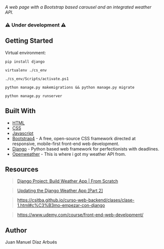_A web page with a Bootstrap based carousel and an integrated weather API._

### :warning: Under development :warning:

## Getting Started

Virtual environment:

```
pip install django
```
```
virtualenv ./cs_env
```
```
./cs_env/Scripts/activate.ps1
```
```
python manage.py makemigrations && python manage.py migrate
```
```
python manage.py runserver
```

## Built With

- [HTML](https://developer.mozilla.org/en-US/docs/Web/HTML)
- [CSS](https://developer.mozilla.org/en-US/docs/Web/CSS)
- [Javascript](https://developer.mozilla.org/en-US/docs/Web/JavaScript)
- [Bootstrap4](https://getbootstrap.com/) - A free, open-source CSS framework directed at responsive, mobile-first front-end web development.
- [Django](https://www.djangoproject.com/) - Python based web framework for perfectionists with deadlines.
- [Openweather](https://openweathermap.org/) - This is where i got my weather API from.

## Resources

>[Django Project: Build Weather App | From Scratch](https://www.youtube.com/watch?v=E-n5QAuQSr8)

>[Updating the Django Weather App [Part 2]](https://www.youtube.com/watch?v=oPuYTGyW4dU)

>https://csitba.github.io/curso-web-backend/clases/clase-1.html#c%C3%B3mo-empezar-con-django

>https://www.udemy.com/course/front-end-web-development/

## Author

Juan Manuel Díaz Arbués
